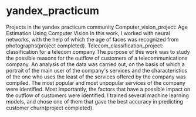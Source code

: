 # yandex_practicum
Projects in the yandex practicum community
Computer_vision_project: Age Estimation Using Computer Vision In this work, I worked with neural networks, with the help of which the age of faces was recognized from photographs(project completed).
Telecom_classification_project: classification for a telecom company The purpose of this work was to study the possible reasons for the outflow of customers of a telecommunications company. An analysis of the data was carried out, on the basis of which a portrait of the main user of the company's services and the characteristics of the one who uses the least of the services offered by the company was compiled. The most popular and most unpopular services of the company were identified. Most importantly, the factors that have a possible impact on the outflow of customers were identified. I trained several machine learning models, and chose one of them that gave the best accuracy in predicting customer churn(project completed).
